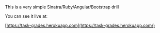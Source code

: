 This is a very simple Sinatra/Ruby/Angular/Bootstrap drill

You can see it live at:

[https://task-grades.herokuapp.com](https://task-grades.herokuapp.com/)
